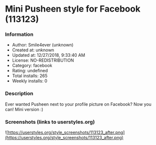 # Mini Pusheen style for Facebook (113123)

### Information
- Author: Smile4ever (unknown)
- Created at: unknown
- Updated at: 12/27/2018, 9:33:40 AM
- License: NO-REDISTRIBUTION
- Category: facebook
- Rating: undefined
- Total installs: 265
- Weekly installs: 0


### Description
Ever wanted Pusheen next to your profile picture on Facebook? Now you can! Mini version :)


### Screenshots (links to userstyles.org)
![https://userstyles.org/style_screenshots/113123_after.png](https://userstyles.org/style_screenshots/113123_after.png)



